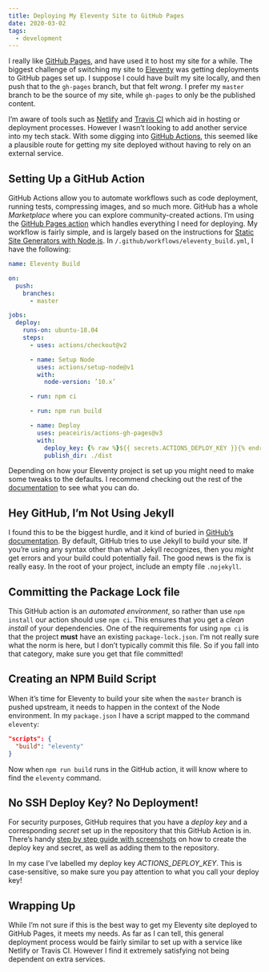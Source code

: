 ```yaml
---
title: Deploying My Eleventy Site to GitHub Pages
date: 2020-03-02
tags:
  - development
---
```


I really like [GitHub Pages](https://pages.github.com/), and have used it to host my site for a while. The biggest challenge of switching my site to [Eleventy](https://www.11ty.dev/) was getting deployments to GitHub pages set up. I suppose I could have built my site locally, and then push that to the `gh-pages` branch, but that felt _wrong_. I prefer my `master` branch to be the source of my site, while `gh-pages` to only be the published content.

I’m aware of tools such as [Netlify](https://www.netlify.com/) and [Travis CI](https://travis-ci.com/) which aid in hosting or deployment processes. However I wasn’t looking to add another service into my tech stack. With some digging into [GitHub Actions](https://github.com/features/actions), this seemed like a plausible route for getting my site deployed without having to rely on an external service.

## Setting Up a GitHub Action

GitHub Actions allow you to automate workflows such as code deployment, running tests, compressing images, and so much more. GitHub has a whole _Marketplace_ where you can explore community-created actions. I’m using the [GitHub Pages action](https://github.com/marketplace/actions/github-pages-action) which handles everything I need for deploying. My workflow is fairly simple, and is largely based on the instructions for [Static Site Generators with Node.js](https://github.com/marketplace/actions/github-pages-action#%EF%B8%8F-static-site-generators-with-nodejs). In `/.github/workflows/eleventy_build.yml`, I have the following:

```yaml
name: Eleventy Build

on:
  push:
    branches:
      - master

jobs:
  deploy:
    runs-on: ubuntu-18.04
    steps:
      - uses: actions/checkout@v2

      - name: Setup Node
        uses: actions/setup-node@v1
        with:
          node-version: ’10.x’

      - run: npm ci

      - run: npm run build

      - name: Deploy
        uses: peaceiris/actions-gh-pages@v3
        with:
          deploy_key: {% raw %}${{ secrets.ACTIONS_DEPLOY_KEY }}{% endraw %}
          publish_dir: ./dist
```

Depending on how your Eleventy project is set up you might need to make some tweaks to the defaults. I recommend checking out the rest of the [documentation](https://github.com/marketplace/actions/github-pages-action#table-of-contents) to see what you can do.

## Hey GitHub, I’m Not Using Jekyll

I found this to be the biggest hurdle, and it kind of buried in [GitHub’s documentation](https://help.github.com/en/github/working-with-github-pages/about-github-pages#static-site-generators). By default, GitHub tries to use Jekyll to build your site. If you’re using any syntax other than what Jekyll recognizes, then you _might_ get errors and your build could potentially fail. The good news is the fix is really easy. In the root of your project, include an empty file `.nojekyll`.

## Committing the Package Lock file

This GitHub action is an _automated environment_, so rather than use `npm install` our action should use `npm ci`. This ensures that you get a _clean install_ of your dependencies. One of the requirements for using `npm ci` is that the project **must** have an existing `package-lock.json`. I’m not really sure what the norm is here, but I don’t typically commit this file. So if you fall into that category, make sure you get that file committed!

## Creating an NPM Build Script

When it’s time for Eleventy to build your site when the `master` branch is pushed upstream, it needs to happen in the context of the Node environment. In my `package.json` I have a script mapped to the command `eleventy`:

```json
"scripts": {
  "build": "eleventy"
}
```

Now when `npm run build` runs in the GitHub action, it will know where to find the `eleventy` command.

## No SSH Deploy Key? No Deployment!

For security purposes, GitHub requires that you have a _deploy key_ and a corresponding _secret_ set up in the repository that this GitHub Action is in. There’s handy [step by step guide with screenshots](https://github.com/marketplace/actions/github-pages-action#%EF%B8%8F-create-ssh-deploy-key) on how to create the deploy key and secret, as well as adding them to the repository.

In my case I’ve labelled my deploy key _ACTIONS_DEPLOY_KEY_. This is case-sensitive, so make sure you pay attention to what you call your deploy key!

## Wrapping Up

While I’m not sure if this is the best way to get my Eleventy site deployed to GitHub Pages, it meets my needs. As far as I can tell, this general deployment process would be fairly similar to set up with a service like Netlify or Travis CI. However I find it extremely satisfying not being dependent on extra services.
